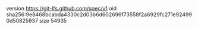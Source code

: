 version https://git-lfs.github.com/spec/v1
oid sha256:9e8468bcabda4330c2d03b6d602696f73558f2a6929fc271e924990d50825937
size 54935
